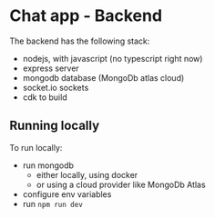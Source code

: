 # Chat app - Backend 

The backend has the following stack:
* nodejs, with javascript (no typescript right now)
* express server
* mongodb database (MongoDb atlas cloud)
* socket.io sockets
* cdk to build 

## Running locally

To run locally:
* run mongodb 
  * either locally, using docker
  * or using a cloud provider like MongoDb Atlas
* configure env variables 
* run `npm run dev`


